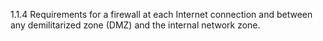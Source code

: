 1.1.4 Requirements for a firewall at each Internet connection and between any demilitarized zone (DMZ) and the internal network zone.